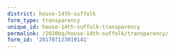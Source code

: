 ```yaml
---
district: house-14th-suffolk
form_type: transparency
unique_id: house-14th-suffolk-transparency
permalink: /2020bq/house-14th-suffolk/transparency/
form_id: '201707123019141'
---
```


